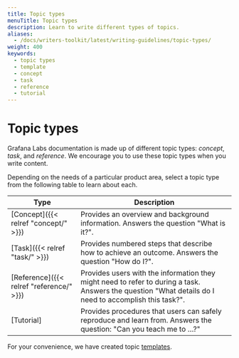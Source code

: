 ```yaml
---
title: Topic types
menuTitle: Topic types
description: Learn to write different types of topics.
aliases:
  - /docs/writers-toolkit/latest/writing-guidelines/topic-types/
weight: 400
keywords:
  - topic types
  - template
  - concept
  - task
  - reference
  - tutorial
---
```


# Topic types

Grafana Labs documentation is made up of different topic types: _concept_, _task_, and _reference_. We encourage you to use these topic types when you write content.

Depending on the needs of a particular product area, select a topic type from the following table to learn about each.

| Type                                     | Description                                                                                                                                            |
| ---------------------------------------- | ------------------------------------------------------------------------------------------------------------------------------------------------------ |
| [Concept]({{< relref "concept/" >}})     | Provides an overview and background information. Answers the question "What is it?".                                                                   |
| [Task]({{< relref "task/" >}})           | Provides numbered steps that describe how to achieve an outcome. Answers the question "How do I?".                                                     |
| [Reference]({{< relref "reference/" >}}) | Provides users with the information they might need to refer to during a task. Answers the question "What details do I need to accomplish this task?". |
| [Tutorial] | Provides procedures that users can safely reproduce and learn from. Answers the question: "Can you teach me to …?" |

For your convenience, we have created topic [templates](https://github.com/grafana/writers-toolkit/tree/main/docs/static/templates).
